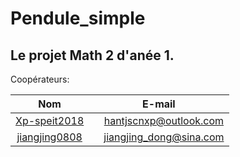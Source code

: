 # Pendule_simple
Le projet Math 2 d'anée 1.
---
Coopérateurs:  

Nom|E-mail
:--:|:--:
[Xp-speit2018](https://github.com/Xp-speit2018)|&emsp;hantjscnxp@outlook.com
[jiangjing0808](https://github.com/jiangjing0808)|&emsp;jiangjing_dong@sina.com
